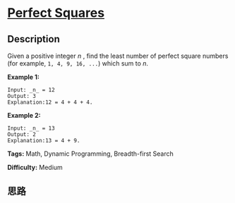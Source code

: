 # [Perfect Squares][title]

## Description

Given a positive integer _n_ , find the least number of perfect square numbers
(for example, `1, 4, 9, 16, ...`) which sum to _n_.

**Example 1:**
            Input: _n_ = 12    Output: 3     Explanation:12 = 4 + 4 + 4.

**Example 2:**
            Input: _n_ = 13    Output: 2    Explanation:13 = 4 + 9.


**Tags:** Math, Dynamic Programming, Breadth-first Search

**Difficulty:** Medium

## 思路

[title]: https://leetcode.com/problems/perfect-squares
